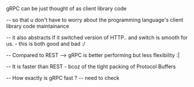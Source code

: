 gRPC can be just thought of as client library code 

-- so that u don't have to worry about the programming language's client library code maintainance

-- it also abstracts if it switched version of HTTP.. and switch is smooth for us. - this is both good and bad :/

-- Compared to REST --> gRPC is better performing but less flexibility :|

-- It is faster than REST - bcoz of the tight packing of Protocol Buffers

-- How exactly is gRPC fast ? -- need to check
